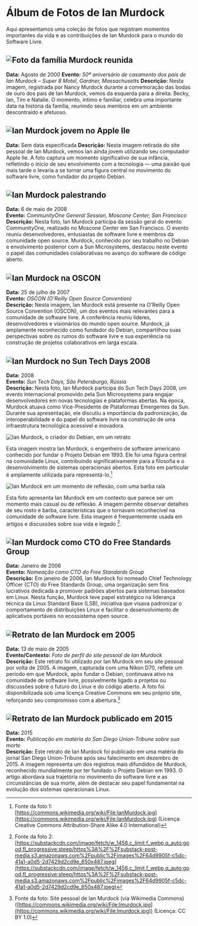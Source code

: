 # Álbum de Fotos de Ian Murdock

Aqui apresentamos uma coleção de fotos que registram momentos importantes da vida e as contribuições de Ian Murdock para o mundo do Software Livre.


## ![Foto da família Murdock reunida](./assets/Ifam50th.jpg)

**Data:** Agosto de 2000
**Evento:** *50º aniversário de casamento dos pais de Ian Murdock – Super 8 Motel, Gardner, Massachusetts*
**Descrição:** Nesta imagem, registrada por Nancy Murdock durante a comemoração das bodas de ouro dos pais de Ian Murdock, vemos da esquerda para a direita: Becky, Ian, Tim e Natalie. O momento, íntimo e familiar, celebra uma importante data na história da família, reunindo seus membros em um ambiente descontraído e afetuoso.

## ![Ian Murdock jovem no Apple IIe](./assets/children.png)

**Data:** Sem data especificada
**Descrição:** Nesta imagem retirada do site pessoal de Ian Murdock, vemos Ian ainda jovem utilizando seu computador Apple IIe. A foto captura um momento significativo de sua infância, refletindo o início de seu envolvimento com a tecnologia — uma paixão que mais tarde o levaria a se tornar uma figura central no movimento do software livre, como fundador do projeto Debian.


## ![Ian Murdock palestrando](./assets/ian-murdock-2008.webp)

**Data:** 6 de maio de 2008  
**Evento:** *CommunityOne General Session, Moscone Center, San Francisco*  
**Descrição:** Nesta foto, Ian Murdock participa da sessão geral do evento CommunityOne, realizado no Moscone Center em San Francisco. O evento reuniu desenvolvedores, entusiastas de software livre e membros da comunidade open source. Murdock, conhecido por seu trabalho no Debian e envolvimento posterior com a Sun Microsystems, destacou neste evento o papel das comunidades colaborativas no avanço do software de código aberto.


## ![Ian Murdock na OSCON](./assets/1064842745_c18fdccea2_c.jpg)

**Data:** 25 de julho de 2007  
**Evento:** *OSCON (O'Reilly Open Source Convention)*  
**Descrição:** Nesta imagem, Ian Murdock está presente na O'Reilly Open Source Convention (OSCON), um dos eventos mais relevantes para a comunidade de software livre. A conferência reuniu líderes, desenvolvedores e visionários do mundo open source. Murdock, já amplamente reconhecido como fundador do Debian, compartilhou suas perspectivas sobre os rumos do software livre e sua experiência na construção de projetos colaborativos em larga escala.

## ![Ian Murdock no Sun Tech Days 2008](./assets/Ian_Murdock_at_Sun_Tech_Days,_Saint_Petersburg,_2008.jpg)

**Data:** 2008  
**Evento:** *Sun Tech Days, São Petersburgo, Rússia*  
**Descrição:** Nesta foto, Ian Murdock participa do Sun Tech Days 2008, um evento internacional promovido pela Sun Microsystems para engajar desenvolvedores em novas tecnologias e plataformas abertas. Na época, Murdock atuava como Vice-Presidente de Plataformas Emergentes da Sun. Durante sua apresentação, ele discutiu a importância da padronização, da interoperabilidade e do papel do software livre na construção de uma infraestrutura tecnológica acessível e inovadora.




![Ian Murdock, o criador do Debian, em um retrato](./assets/1024px-IanMurdock.jpg)

Esta imagem mostra Ian Murdock, o engenheiro de software americano conhecido por fundar o Projeto Debian em 1993. Ele foi uma figura central na comunidade Linux, contribuindo significativamente para a filosofia e o desenvolvimento de sistemas operacionais abertos. Esta foto em particular é amplamente utilizada para representá-lo.[^1]


[^1]: Fonte da foto 1: [https://commons.wikimedia.org/wiki/File:IanMurdock.jpg](https://commons.wikimedia.org/wiki/File:IanMurdock.jpg) (Licença: Creative Commons Attribution-Share Alike 4.0 International)


![Ian Murdock em um momento de reflexão, com uma barba rala](./assets/64d9905f-c5dc-41a1-a0d5-2d7429d2cd9e_650x487.webp)

Esta foto apresenta Ian Murdock em um contexto que parece ser um momento mais casual ou de reflexão. A imagem permite observar detalhes de seu rosto e barba, características que o tornavam reconhecível na comunidade de software livre. Esta imagem é frequentemente usada em artigos e discussões sobre sua vida e legado [^2].


[^2]: Fonte da foto 2: [https://substackcdn.com/image/fetch/w_1456,c_limit,f_webp,q_auto:good,fl_progressive:steep/https%3A%2F%2Fsubstack-post-media.s3.amazonaws.com%2Fpublic%2Fimages%2F64d9905f-c5dc-41a1-a0d5-2d7429d2cd9e_650x487.jpeg](https://substackcdn.com/image/fetch/w_1456,c_limit,f_webp,q_auto:good,fl_progressive:steep/https%3A%2F%2Fsubstack-post-media.s3.amazonaws.com%2Fpublic%2Fimages%2F64d9905f-c5dc-41a1-a0d5-2d7429d2cd9e_650x487.jpeg)



## ![Ian Murdock como CTO do Free Standards Group](./assets/ian-murdock-18179764-c9d7-4c1b-bd40-fea302194b5-resize-750.jpg)

**Data:** Janeiro de 2006  
**Evento:** *Nomeação como CTO do Free Standards Group*  
**Descrição:** Em janeiro de 2006, Ian Murdock foi nomeado Chief Technology Officer (CTO) do Free Standards Group, uma organização sem fins lucrativos dedicada a promover padrões abertos para sistemas baseados em Linux. Nesta função, Murdock teve papel estratégico na liderança técnica da Linux Standard Base (LSB), iniciativa que visava padronizar o comportamento de distribuições Linux e facilitar o desenvolvimento de aplicativos portáveis no ecossistema open source.

[^6]: Fonte da foto 6: [https://news.softpedia.com/news/Debian-Founder-is-new-CTO-of-Free-Standards-Group-17333.shtml](https://news.softpedia.com/news/Debian-Founder-is-new-CTO-of-Free-Standards-Group-17333.shtml)



## ![Retrato de Ian Murdock em 2005](./assets/Imurdock.jpg)

**Data:** 13 de maio de 2005  
**Evento/Contexto:** *Foto de perfil do site pessoal de Ian Murdock*  
**Descrição:** Este retrato foi utilizado por Ian Murdock em seu site pessoal por volta de 2005. A imagem, capturada com uma Nikon D70, reflete um período em que Murdock, após fundar o Debian, continuava ativo na comunidade de software livre, possivelmente ligado a projetos ou discussões sobre o futuro do Linux e do código aberto. A foto foi disponibilizada sob uma licença Creative Commons em seu próprio site, reforçando seu compromisso com a abertura.[^7]

[^7]: Fonte da foto: Site pessoal de Ian Murdock (via Wikimedia Commons) ([https://commons.wikimedia.org/wiki/File:Imurdock.jpg](https://commons.wikimedia.org/wiki/File:Imurdock.jpg)) (Licença: CC BY 1.0)



## ![Retrato de Ian Murdock publicado em 2015](./assets/00000169-69c1-da6f-abeb-7ffb9b350000.webp)

**Data:** 2015  
**Evento:** *Publicação em matéria do San Diego Union-Tribune sobre sua morte*  
**Descrição:** Este retrato de Ian Murdock foi publicado em uma matéria do jornal San Diego Union-Tribune após seu falecimento em dezembro de 2015. A imagem representa um dos registros mais difundidos de Murdock, reconhecido mundialmente por ter fundado o Projeto Debian em 1993. O artigo abordava sua trajetória no movimento do software livre e as circunstâncias de sua morte, além de destacar seu papel fundamental na evolução dos sistemas operacionais Linux.

[^8]: Fonte da foto 8: [https://www.sandiegouniontribune.com/2015/12/31/ian-murdock-promoter-of-free-software-dies-at-42/](https://www.sandiegouniontribune.com/2015/12/31/ian-murdock-promoter-of-free-software-dies-at-42/)


